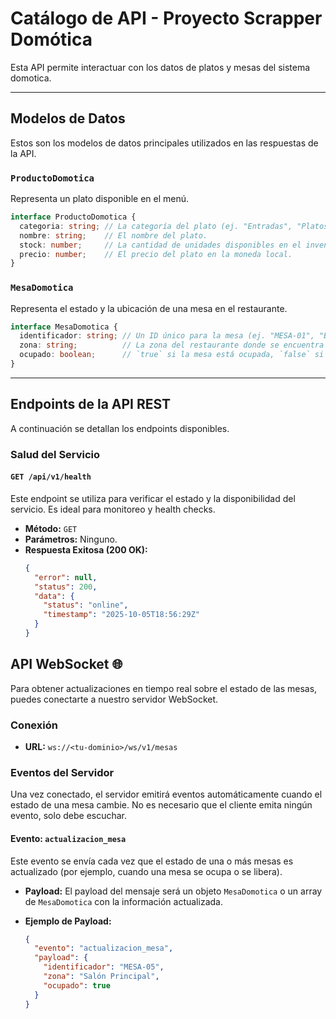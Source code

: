 # Catálogo de API - Proyecto Scrapper Domótica

Esta API permite interactuar con los datos de platos y mesas del sistema domotica.

-----

## **Modelos de Datos**

Estos son los modelos de datos principales utilizados en las respuestas de la API.

### `ProductoDomotica`

Representa un plato disponible en el menú.

```typescript
interface ProductoDomotica {
  categoria: string; // La categoría del plato (ej. "Entradas", "Platos Fuertes", "Postres").
  nombre: string;    // El nombre del plato.
  stock: number;     // La cantidad de unidades disponibles en el inventario.
  precio: number;    // El precio del plato en la moneda local.
}
```

### `MesaDomotica`

Representa el estado y la ubicación de una mesa en el restaurante.

```typescript
interface MesaDomotica {
  identificador: string; // Un ID único para la mesa (ej. "MESA-01", "BARRA-03").
  zona: string;          // La zona del restaurante donde se encuentra la mesa (ej. "Terraza", "Salón Principal").
  ocupado: boolean;      // `true` si la mesa está ocupada, `false` si está libre.
}
```

-----

## **Endpoints de la API REST**

A continuación se detallan los endpoints disponibles.

### **Salud del Servicio**

#### `GET /api/v1/health`

Este endpoint se utiliza para verificar el estado y la disponibilidad del servicio. Es ideal para monitoreo y health checks.

  - **Método:** `GET`
  - **Parámetros:** Ninguno.
  - **Respuesta Exitosa (200 OK):**
    ```json
    {
      "error": null,
      "status": 200,
      "data": {
        "status": "online",
        "timestamp": "2025-10-05T18:56:29Z"
      }
    }
    ```


## **API WebSocket** 🌐

Para obtener actualizaciones en tiempo real sobre el estado de las mesas, puedes conectarte a nuestro servidor WebSocket.

### **Conexión**

  - **URL:** `ws://<tu-dominio>/ws/v1/mesas`

### **Eventos del Servidor**

Una vez conectado, el servidor emitirá eventos automáticamente cuando el estado de una mesa cambie. No es necesario que el cliente emita ningún evento, solo debe escuchar.

#### Evento: `actualizacion_mesa`

Este evento se envía cada vez que el estado de una o más mesas es actualizado (por ejemplo, cuando una mesa se ocupa o se libera).

  - **Payload:** El payload del mensaje será un objeto `MesaDomotica` o un array de `MesaDomotica` con la información actualizada.

  - **Ejemplo de Payload:**

    ```json
    {
      "evento": "actualizacion_mesa",
      "payload": {
        "identificador": "MESA-05",
        "zona": "Salón Principal",
        "ocupado": true
      }
    }
    ```
